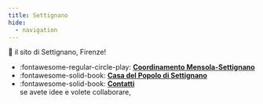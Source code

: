 ```yaml
---
title: Settignano
hide:
  - navigation
---
```


👋 il sito di Settignano, Firenze!

<div class="grid cards" markdown>

- :fontawesome-regular-circle-play: **[Coordinamento Mensola-Settignano](./coordinamento.md)**
- :fontawesome-solid-book: **[Casa del Popolo di Settignano](./cdp.md)**    
- :fontawesome-solid-book: **[Contatti](https://github.com/settignano/settignano.org)**  
se avete idee e volete collaborare,
</div>
